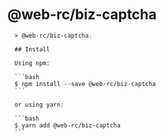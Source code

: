 # @web-rc/biz-captcha

      > @web-rc/biz-captcha.

      ## Install

      Using npm:

      ```bash
      $ npm install --save @web-rc/biz-captcha
      ```

      or using yarn:

      ```bash
      $ yarn add @web-rc/biz-captcha
      ```

